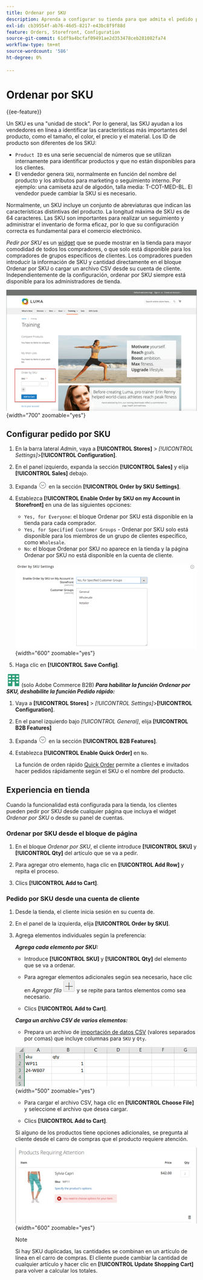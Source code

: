 ```yaml
---
title: Ordenar por SKU
description: Aprenda a configurar su tienda para que admita el pedido por SKU como comodidad para sus clientes.
exl-id: cb39554f-ab76-46d5-8217-e43bc8f9f88d
feature: Orders, Storefront, Configuration
source-git-commit: 61df9a4bcfaf09491ae2d353478ceb281082fa74
workflow-type: tm+mt
source-wordcount: '586'
ht-degree: 0%

---
```


# Ordenar por SKU

{{ee-feature}}

Un SKU es una &quot;unidad de stock&quot;. Por lo general, las SKU ayudan a los vendedores en línea a identificar las características más importantes del producto, como el tamaño, el color, el precio y el material. Los ID de producto son diferentes de los SKU:

- `Product ID` es una serie secuencial de números que se utilizan internamente para identificar productos y que no están disponibles para los clientes.
- El vendedor genera `SKU`, normalmente en función del nombre del producto y los atributos para marketing o seguimiento interno. Por ejemplo: una camiseta azul de algodón, talla media: T-COT-MED-BL. El vendedor puede cambiar la SKU si es necesario.

Normalmente, un SKU incluye un conjunto de abreviaturas que indican las características distintivas del producto. La longitud máxima de SKU es de 64 caracteres. Las SKU son importantes para realizar un seguimiento y administrar el inventario de forma eficaz, por lo que su configuración correcta es fundamental para el comercio electrónico.

_Pedir por SKU_ es un [widget](../content-design/widgets.md) que se puede mostrar en la tienda para mayor comodidad de todos los compradores, o que solo está disponible para los compradores de grupos específicos de clientes. Los compradores pueden introducir la información de SKU y cantidad directamente en el bloque Ordenar por SKU o cargar un archivo CSV desde su cuenta de cliente. Independientemente de la configuración, ordenar por SKU siempre está disponible para los administradores de tienda.

![Ordenar por SKU en la tienda](./assets/storefront-order-by-sku.png){width="700" zoomable="yes"}

## Configurar pedido por SKU

1. En la barra lateral _Admin_, vaya a **[!UICONTROL Stores]** > _[!UICONTROL Settings]_>**[!UICONTROL Configuration]**.

1. En el panel izquierdo, expanda la sección **[!UICONTROL Sales]** y elija **[!UICONTROL Sales]** debajo.

1. Expanda ![Selector de expansión](../assets/icon-display-expand.png) en la sección **[!UICONTROL Order by SKU Settings]**.

1. Establezca **[!UICONTROL Enable Order by SKU on my Account in Storefront]** en una de las siguientes opciones:

   - `Yes, for Everyone`: el bloque Ordenar por SKU está disponible en la tienda para cada comprador.
   - `Yes, for Specified Customer Groups` - Ordenar por SKU solo está disponible para los miembros de un grupo de clientes específico, como `Wholesale`.
   - `No`: el bloque Ordenar por SKU no aparece en la tienda y la página Ordenar por SKU no está disponible en la cuenta de cliente.

   ![Ordenar por configuración de SKU](../configuration-reference/sales/assets/sales-order-by-sku-settings.png){width="600" zoomable="yes"}

1. Haga clic en **[!UICONTROL Save Config]**.

![Adobe Commerce B2B](../assets/b2b.svg) (solo Adobe Commerce B2B) _**Para habilitar la función Ordenar por SKU, deshabilite la función Pedido rápido:**_

1. Vaya a **[!UICONTROL Stores]** > _[!UICONTROL Settings]_>**[!UICONTROL Configuration]**.

1. En el panel izquierdo bajo _[!UICONTROL General]_, elija **[!UICONTROL B2B Features]**

1. Expanda ![Selector de expansión](../assets/icon-display-expand.png) en la sección **[!UICONTROL B2B Features]**.

1. Establezca **[!UICONTROL Enable Quick Order]** en `No`.

   La función de orden rápido [Quick Order](../b2b/quick-order.md) permite a clientes e invitados hacer pedidos rápidamente según el SKU o el nombre del producto.

## Experiencia en tienda

Cuando la funcionalidad está configurada para la tienda, los clientes pueden pedir por SKU desde cualquier página que incluya el widget _Ordenar por SKU_ o desde su panel de cuentas.

### Ordenar por SKU desde el bloque de página

1. En el bloque _Ordenar por SKU_, el cliente introduce **[!UICONTROL SKU]** y **[!UICONTROL Qty]** del artículo que se va a pedir.

1. Para agregar otro elemento, haga clic en **[!UICONTROL Add Row]** y repita el proceso.

1. Clics **[!UICONTROL Add to Cart]**.

### Pedido por SKU desde una cuenta de cliente

1. Desde la tienda, el cliente inicia sesión en su cuenta de.

1. En el panel de la izquierda, elija **[!UICONTROL Order by SKU]**.

1. Agrega elementos individuales según la preferencia:

   _**Agrega cada elemento por SKU:**_

   - Introduce **[!UICONTROL SKU]** y **[!UICONTROL Qty]** del elemento que se va a ordenar.

   - Para agregar elementos adicionales según sea necesario, hace clic en _Agregar fila_ ![Botón de signo más](../assets/button-add-item.png) y se repite para tantos elementos como sea necesario.

   - Clics **[!UICONTROL Add to Cart]**.

   _**Carga un archivo CSV de varios elementos:**_

   - Prepara un archivo de [importación de datos CSV](../systems/data-csv.md) (valores separados por comas) que incluye columnas para `SKU` y `Qty`.

   ![SKU que importar](./assets/account-dashboard-order-by-sku-import.png){width="500" zoomable="yes"}

   - Para cargar el archivo CSV, haga clic en **[!UICONTROL Choose File]** y seleccione el archivo que desea cargar.

   - Clics **[!UICONTROL Add to Cart]**.

   Si alguno de los productos tiene opciones adicionales, se pregunta al cliente desde el carro de compras que el producto requiere atención.

   ![El Producto Requiere Atención](./assets/account-dashboard-order-by-sku-cart-product-requires-attention.png){width="600" zoomable="yes"}

   >[!NOTE]
   >
   >Si hay SKU duplicadas, las cantidades se combinan en un artículo de línea en el carro de compras. El cliente puede cambiar la cantidad de cualquier artículo y hacer clic en **[!UICONTROL Update Shopping Cart]** para volver a calcular los totales.

